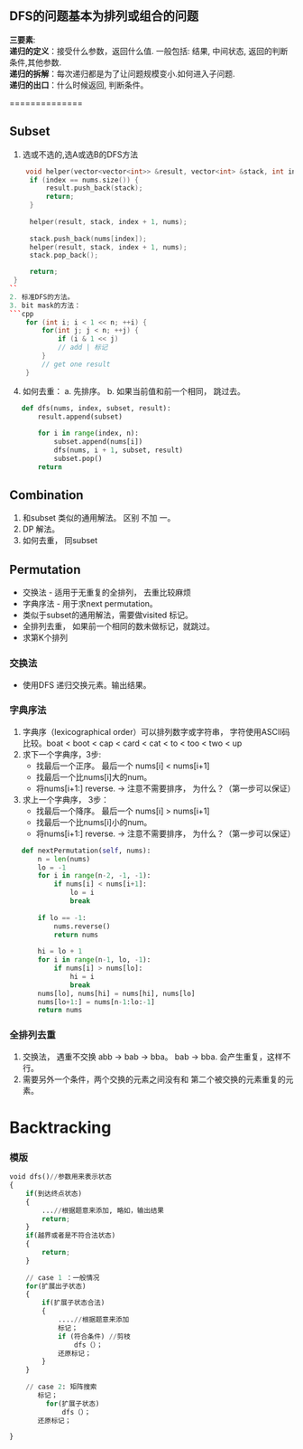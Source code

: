 
## DFS的问题基本为排列或组合的问题
__三要素__:  
__递归的定义__：接受什么参数，返回什么值. 一般包括: 结果, 中间状态, 返回的判断条件,其他参数.  
__递归的拆解__：每次递归都是为了让问题规模变⼩.如何进入子问题.  
__递归的出⼝__：什么时候返回, 判断条件。  

==============
## Subset ##
   1. 选或不选的,选A或选B的DFS方法
   ```cpp
       void helper(vector<vector<int>> &result, vector<int> &stack, int index, vector<int>& nums) {
        if (index == nums.size()) {
            result.push_back(stack);
            return;
        }
        
        helper(result, stack, index + 1, nums);
        
        stack.push_back(nums[index]);
        helper(result, stack, index + 1, nums);
        stack.pop_back();

        return;
    }
   ``
   2. 标准DFS的方法。
   3. bit mask的方法：
   ```cpp
       for (int i; i < 1 << n; ++i) {
           for(int j; j < n; ++j) {
               if (i & 1 << j)
               // add | 标记
           }
           // get one result
       }
   ```
   4. 如何去重：
       a. 先排序。
       b. 如果当前值和前一个相同， 跳过去。
       
```python
   def dfs(nums, index, subset, result):
       result.append(subset)
       
       for i in range(index, n):
           subset.append(nums[i])
           dfs(nums, i + 1, subset, result)
           subset.pop()
       return
``` 
## Combination ##
1. 和subset 类似的通用解法。 区别 不加 一。
2. DP 解法。
3. 如何去重， 同subset
   
## Permutation ##
* 交换法 - 适用于无重复的全排列， 去重比较麻烦
* 字典序法 - 用于求next permutation。
* 类似于subset的通用解法，需要做visited 标记。
* 全排列去重， 如果前一个相同的数未做标记，就跳过。
* 求第K个排列

### 交换法 ###
   * 使用DFS 递归交换元素。输出结果。
    
### 字典序法 ###
1. 字典序（lexicographical order）可以排列数字或字符串， 字符使用ASCII码比较。boat < boot < cap < card < cat < to < too < two < up 
2. 求下一个字典序，3步:
   * 找最后一个正序。 最后一个 nums[i] < nums[i+1]
   * 找最后一个比nums[i]大的num。
   * 将nums[i+1:] reverse. -> 注意不需要排序， 为什么？（第一步可以保证）
3. 求上一个字典序， 3步：
   * 找最后一个降序。 最后一个 nums[i] > nums[i+1]
   * 找最后一个比nums[i]小的num。
   * 将nums[i+1:] reverse. -> 注意不需要排序， 为什么？（第一步可以保证）
```python
   def nextPermutation(self, nums):
       n = len(nums)
       lo = -1
       for i in range(n-2, -1, -1):
           if nums[i] < nums[i+1]:
               lo = i
               break
       
       if lo == -1:
           nums.reverse()
           return nums
           
       hi = lo + 1 
       for i in range(n-1, lo, -1):
           if nums[i] > nums[lo]:
               hi = i
               break
       nums[lo], nums[hi] = nums[hi], nums[lo]
       nums[lo+1:] = nums[n-1:lo:-1]
       return nums
```
### 全排列去重 ###
1. 交换法， 遇重不交换 abb -> bab -> bba。 bab -> bba. 会产生重复，这样不行。
2. 需要另外一个条件，两个交换的元素之间没有和 第二个被交换的元素重复的元素。 

Backtracking
==============

### 模版 ###
```python
void dfs()//参数用来表示状态
{
    if(到达终点状态)
    {
        ...//根据题意来添加, 略如，输出结果
        return;
    }
    if(越界或者是不符合法状态)
    {
        return;
    }
    
    // case 1 ：一般情况
    for(扩展出子状态)
    {
        if(扩展子状态合法)
        {
            ....//根据题意来添加
            标记；
            if (符合条件) //剪枝
                dfs（）；
            还原标记； 
        }
    }
    
    // case 2: 矩阵搜索
       标记；
         for(扩展子状态)
             dfs（）；
       还原标记； 

}
```
